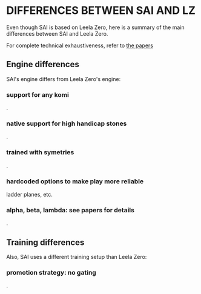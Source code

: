 # DIFFERENCES BETWEEN SAI AND LZ

Even though SAI is based on Leela Zero,
 here is a summary of the main differences between SAI and Leela Zero.

For complete technical exhaustiveness, refer to [the papers](/README.md#what)

## Engine differences

SAI's engine differs from Leela Zero's engine:

### support for any komi

.

### native support for high handicap stones

.

### trained with symetries

.

### hardcoded options to make play more reliable

ladder planes, etc.

### alpha, beta, lambda: see papers for details

.

## Training differences

Also, SAI uses a different training setup than Leela Zero:

### promotion strategy: no gating

.
